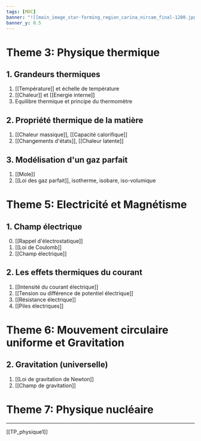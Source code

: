 ```yaml
---
tags: [MOC] 
banner: "![[main_image_star-forming_region_carina_nircam_final-1280.jpg]]"
banner_y: 0.5
---
```


# Theme 3: Physique thermique
## 1. Grandeurs thermiques
1. [[Température]] et échelle de température
2. [[Chaleur]] et [[Energie interne]]
3. Equilibre thermique et principe du thermomètre
## 2. Propriété thermique de la matière
1. [[Chaleur massique]], [[Capacité calorifique]]
2. [[Changements d'états]], [[Chaleur latente]]
## 3. Modélisation d'un gaz parfait
1. [[Mole]]
2. [[Loi des gaz parfait]], isotherme, isobare, iso-volumique

# Theme 5: Electricité et Magnétisme
## 1. Champ électrique
0. [[Rappel d'électrostatique]]
1. [[Loi de Coulomb]]
2. [[Champ électrique]]
## 2. Les effets thermiques du courant  
1. [[Intensité du courant électrique]] 
2. [[Tension ou différence de potentiel électrique]]
3. [[Résistance électrique]]
4. [[Piles électriques]]

# Theme 6: Mouvement circulaire uniforme et Gravitation
## 2. Gravitation (universelle)
1. [[Loi de gravitation de Newton]]
2. [[Champ de gravitation]]

# Theme 7: Physique nucléaire








---
[[TP_physique1]]